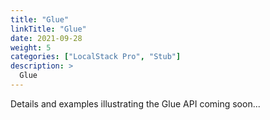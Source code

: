 ```yaml
---
title: "Glue"
linkTitle: "Glue"
date: 2021-09-28
weight: 5
categories: ["LocalStack Pro", "Stub"]
description: >
  Glue
---
```


Details and examples illustrating the Glue API coming soon...
